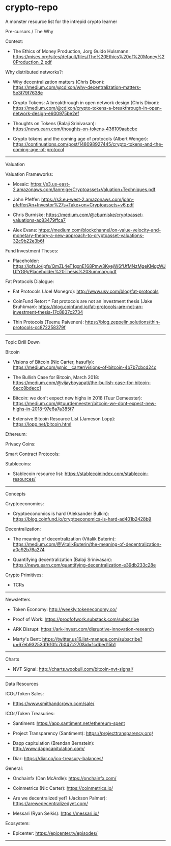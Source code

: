 # crypto-repo
A monster resource list for the intrepid crypto learner

Pre-cursors / The Why

Context:

- The Ethics of Money Production,  Jorg Guido Hulsmann: https://mises.org/sites/default/files/The%20Ethics%20of%20Money%20Production_2.pdf

Why distributed networks?:

- Why decentralization matters (Chris Dixon): https://medium.com/@cdixon/why-decentralization-matters-5e3f79f7638e

- Crypto Tokens: A breakthrough in open network design (Chris Dixon): https://medium.com/@cdixon/crypto-tokens-a-breakthrough-in-open-network-design-e600975be2ef

- Thoughts on Tokens (Balaji Srinivasan): https://news.earn.com/thoughts-on-tokens-436109aabcbe

- Crypto tokens and the coming age of protocols (Albert Wenger): https://continuations.com/post/148098927445/crypto-tokens-and-the-coming-age-of-protocol



-------------------------

Valuation

Valuation Frameworks:

- Mosaic: https://s3.us-east-2.amazonaws.com/lanreige/Cryptoasset+Valuation+Techniques.pdf

- John Pfeffer: https://s3.eu-west-2.amazonaws.com/john-pfeffer/An+Investor%27s+Take+on+Cryptoassets+v6.pdf

- Chris Burniske: https://medium.com/@cburniske/cryptoasset-valuations-ac83479ffca7

- Alex Evans: https://medium.com/blockchannel/on-value-velocity-and-monetary-theory-a-new-approach-to-cryptoasset-valuations-32c9b22e3b6f


Fund Investment Theses:

- Placeholder: https://ipfs.io/ipfs/QmZL4eT1gxnE168Pmw3KyejW6fUfMNzMgeKMgcWJUfYGRj/Placeholder%20Thesis%20Summary.pdf

Fat Protocols Dialogue:

- Fat Protocols (Joel Monegro): http://www.usv.com/blog/fat-protocols

- CoinFund Retort ^ Fat protocols are not an investment thesis (Jake Bruhkman): https://blog.coinfund.io/fat-protocols-are-not-an-investment-thesis-17c8837c2734

- Thin Protocols (Teemu Paivenen): https://blog.zeppelin.solutions/thin-protocols-cc872258379f

--------------------------

Topic Drill Down

Bitcoin



- Visions of Bitcoin (Nic Carter, hasufly): https://medium.com/@nic__carter/visions-of-bitcoin-4b7b7cbcd24c

- The Bullish Case for Bitcoin, March 2018: https://medium.com/@vijayboyapati/the-bullish-case-for-bitcoin-6ecc8bdecc1

- Bitcoin: we don't expect new highs in 2018 (Tuur Demeester): https://medium.com/@tuurdemeester/bitcoin-we-dont-expect-new-highs-in-2018-97e6a7a385f7

- Extensive Bitcoin Resource List (Jameson Lopp): https://lopp.net/bitcoin.html


Ethereum:


Privacy Coins:


Smart Contract Protocols:


Stablecoins:

- Stablecoin resource list: https://stablecoinindex.com/stablecoin-resources/


--------------------

Concepts

Cryptoeconomics:

- Cryptoeconomics is hard (Aleksander Bulkin): https://blog.coinfund.io/cryptoeconomics-is-hard-ad401b2428b9


Decentralization:

- The meaning of decentralization (Vitalik Buterin): https://medium.com/@VitalikButerin/the-meaning-of-decentralization-a0c92b76a274

- Quantifying decentralization (Balaji Srinivasan): https://news.earn.com/quantifying-decentralization-e39db233c28e


Crypto Primitives:

- TCRs


--------------------------

Newsletters

- Token Economy: http://weekly.tokeneconomy.co/

- Proof of Work: https://proofofwork.substack.com/subscribe

- ARK Disrupt: https://ark-invest.com/disruptive-innovation-research

- Marty's Bent: https://twitter.us16.list-manage.com/subscribe?u=67eb93253df610fc7b047c270&id=1cdbed15b1

----------------------------------

Charts

- NVT Signal: http://charts.woobull.com/bitcoin-nvt-signal/

----------------------------------

Data Resources

ICOs/Token Sales:

- https://www.smithandcrown.com/sale/

ICOs/Token Treasuries:

- Santiment: https://app.santiment.net/ethereum-spent

- Project Transparency (Santiment): https://projecttransparency.org/

- Dapp capitulation (Brendan Bernstein): http://www.dappcapitulation.com/

- Diar: https://diar.co/ico-treasury-balances/

General:

- Onchainfx (Dan McArdle): https://onchainfx.com/

- Coinmetrics (Nic Carter): https://coinmetrics.io/

- Are we decentralized yet? (Jackson Palmer): https://arewedecentralizedyet.com/

- Messari (Ryan Selkis): https://messari.io/

Ecosystem:

- Epicenter: https://epicenter.tv/episodes/

---------------------------------


